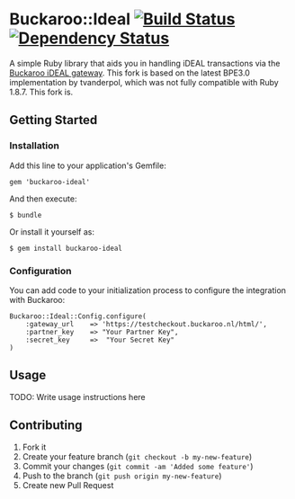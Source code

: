 # Buckaroo::Ideal [![Build Status](https://secure.travis-ci.org/eet-nu/buckaroo-ideal.png)][Travis CI] [![Dependency Status](https://gemnasium.com/eet-nu/buckaroo-ideal.png)][Gemnasium]

A simple Ruby library that aids you in handling iDEAL transactions via the [Buckaroo iDEAL gateway].
This fork is based on the latest BPE3.0 implementation by tvanderpol, which was not fully compatible with Ruby 1.8.7. This fork is.

## Getting Started

### Installation

Add this line to your application's Gemfile:

    gem 'buckaroo-ideal'

And then execute:

    $ bundle

Or install it yourself as:

    $ gem install buckaroo-ideal

### Configuration

You can add code to your initialization process to configure the integration with Buckaroo:

    Buckaroo::Ideal::Config.configure(
		:gateway_url    => 'https://testcheckout.buckaroo.nl/html/',
      	:partner_key 	=> "Your Partner Key",
      	:secret_key 	=>  "Your Secret Key"
    )

## Usage

TODO: Write usage instructions here

## Contributing

1. Fork it
2. Create your feature branch (`git checkout -b my-new-feature`)
3. Commit your changes (`git commit -am 'Added some feature'`)
4. Push to the branch (`git push origin my-new-feature`)
5. Create new Pull Request

[Travis CI]: http://travis-ci.org/eet-nu/buckaroo-ideal
[Gemnasium]: https://gemnasium.com/eet-nu/buckaroo-ideal
[Buckaroo iDEAL Gateway]: http://www.buckaroo.nl/zakelijk/producten/betaalmethoden/ideal.aspx
